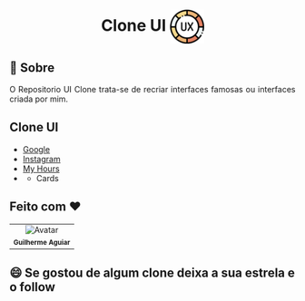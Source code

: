 <h1 align = "center"> Clone UI 
  <img align = "center" src = "icons/ux.svg" height="60" width="60"/>
</h1>


  
## :page_facing_up: Sobre
 <p align="justify">
  O Repositorio UI Clone trata-se de recriar interfaces famosas ou interfaces criada por mim.
</p>


## Clone UI
  *  <a aria-label="Google Landing Page" href="https://github.com/kadeguilherme/UI-Clone/tree/master/Google-home-page">Google</a>
  *  <a aria-label="Instagram Landing Page" href="https://github.com/kadeguilherme/UI-Clone/tree/master/Instagram-home-page">Instagram</a>
  *  <a aria-label="My Hours Landing Page" href="https://github.com/kadeguilherme/UI-Clone/tree/master/Myhours">My Hours</a>
  *  *  <a aria-label="https://github.com/kadeguilherme/UI-Clone/tree/master/Cards">Cards</a>

## Feito com ❤

  <table >
    <td align= 'center'>
      <a hrfe= '#'>
         <img src="https://avatars.githubusercontent.com/u/42500464?s=400&u=a049264c93bfb80260b09e275b9e83430e4218c2&v=4" width="100px;" alt="Avatar"/><br>
        <sub>
          <b>Guilherme Aguiar </b>
        </sub>
  </table>

## 😄 Se gostou de algum clone deixa a sua estrela e o follow<br>
